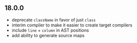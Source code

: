 ## 18.0.0

- deprecate `className` in favor of just `class`
- interim compiler to make it easier to create target compilers
- include `line` + `column` in AST positions
- add ability to generate source maps